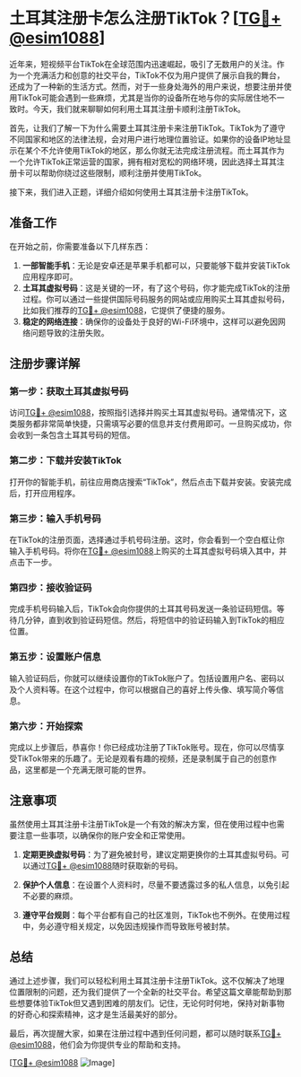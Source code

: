 # 土耳其注册卡怎么注册TikTok？[[TG💪+ @esim1088](https://t.me/s/esim1088)]

近年来，短视频平台TikTok在全球范围内迅速崛起，吸引了无数用户的关注。作为一个充满活力和创意的社交平台，TikTok不仅为用户提供了展示自我的舞台，还成为了一种新的生活方式。然而，对于一些身处海外的用户来说，想要注册并使用TikTok可能会遇到一些麻烦，尤其是当你的设备所在地与你的实际居住地不一致时。今天，我们就来聊聊如何利用土耳其注册卡顺利注册TikTok。

首先，让我们了解一下为什么需要土耳其注册卡来注册TikTok。TikTok为了遵守不同国家和地区的法律法规，会对用户进行地理位置验证。如果你的设备IP地址显示在某个不允许使用TikTok的地区，那么你就无法完成注册流程。而土耳其作为一个允许TikTok正常运营的国家，拥有相对宽松的网络环境，因此选择土耳其注册卡可以帮助你绕过这些限制，顺利注册并使用TikTok。

接下来，我们进入正题，详细介绍如何使用土耳其注册卡注册TikTok。

## 准备工作

在开始之前，你需要准备以下几样东西：

1. **一部智能手机**：无论是安卓还是苹果手机都可以，只要能够下载并安装TikTok应用程序即可。
2. **土耳其虚拟号码**：这是关键的一环，有了这个号码，你才能完成TikTok的注册过程。你可以通过一些提供国际号码服务的网站或应用购买土耳其虚拟号码，比如我们推荐的[TG💪+ @esim1088](https://t.me/s/esim1088)，它提供了便捷的服务。
3. **稳定的网络连接**：确保你的设备处于良好的Wi-Fi环境中，这样可以避免因网络问题导致的注册失败。

## 注册步骤详解

### 第一步：获取土耳其虚拟号码

访问[TG💪+ @esim1088](https://t.me/s/esim1088)，按照指引选择并购买土耳其虚拟号码。通常情况下，这类服务都非常简单快捷，只需填写必要的信息并支付费用即可。一旦购买成功，你会收到一条包含土耳其号码的短信。

### 第二步：下载并安装TikTok

打开你的智能手机，前往应用商店搜索“TikTok”，然后点击下载并安装。安装完成后，打开应用程序。

### 第三步：输入手机号码

在TikTok的注册页面，选择通过手机号码注册。这时，你会看到一个空白框让你输入手机号码。将你在[TG💪+ @esim1088](https://t.me/s/esim1088)上购买的土耳其虚拟号码填入其中，并点击下一步。

### 第四步：接收验证码

完成手机号码输入后，TikTok会向你提供的土耳其号码发送一条验证码短信。等待几分钟，直到收到验证码短信。然后，将短信中的验证码输入到TikTok的相应位置。

### 第五步：设置账户信息

输入验证码后，你就可以继续设置你的TikTok账户了。包括设置用户名、密码以及个人资料等。在这个过程中，你可以根据自己的喜好上传头像、填写简介等信息。

### 第六步：开始探索

完成以上步骤后，恭喜你！你已经成功注册了TikTok账号。现在，你可以尽情享受TikTok带来的乐趣了。无论是观看有趣的视频，还是录制属于自己的创意作品，这里都是一个充满无限可能的世界。

## 注意事项

虽然使用土耳其注册卡注册TikTok是一个有效的解决方案，但在使用过程中也需要注意一些事项，以确保你的账户安全和正常使用。

1. **定期更换虚拟号码**：为了避免被封号，建议定期更换你的土耳其虚拟号码。可以通过[TG💪+ @esim1088](https://t.me/s/esim1088)随时获取新的号码。
   
2. **保护个人信息**：在设置个人资料时，尽量不要透露过多的私人信息，以免引起不必要的麻烦。

3. **遵守平台规则**：每个平台都有自己的社区准则，TikTok也不例外。在使用过程中，务必遵守相关规定，以免因违规操作而导致账号被封禁。

## 总结

通过上述步骤，我们可以轻松利用土耳其注册卡注册TikTok。这不仅解决了地理位置限制的问题，还为我们提供了一个全新的社交平台。希望这篇文章能帮助到那些想要体验TikTok但又遇到困难的朋友们。记住，无论何时何地，保持对新事物的好奇心和探索精神，这才是生活最美好的部分。

最后，再次提醒大家，如果在注册过程中遇到任何问题，都可以随时联系[TG💪+ @esim1088](https://t.me/s/esim1088)，他们会为你提供专业的帮助和支持。

[[TG💪+ @esim1088](https://t.me/s/esim1088) ![Image](https://i.postimg.cc/4NQfJmqS/Snipaste-2025-05-13-00-14-12.png)]